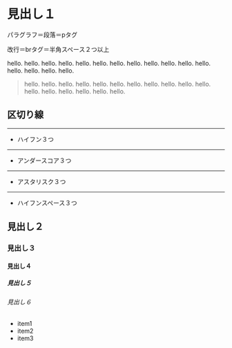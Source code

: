 # 見出し１

パラグラフ＝段落＝pタグ

改行＝brタグ＝半角スペース２つ以上

hello. hello. hello. hello.
hello. hello. hello. hello.
hello. hello. hello. hello.
hello. hello. hello. hello.

> hello. hello. hello. hello. hello. hello.
hello. hello. hello. hello. hello. hello.
hello. hello. hello. hello. hello. 

## 区切り線

---
- ハイフン３つ
___
- アンダースコア３つ

***

- アスタリスク３つ
- - -

- ハイフンスペース３つ

## 見出し２

### 見出し３

#### 見出し４

##### 見出し５

###### 見出し６

- item1
- item2
- item3
